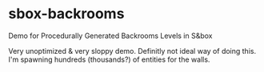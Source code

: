 # sbox-backrooms
Demo for Procedurally Generated Backrooms Levels in S&box

Very unoptimized & very sloppy demo. Definitly not ideal way of doing this. I'm spawning hundreds (thousands?) of entities for the walls.
